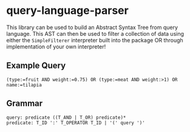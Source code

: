 # query-language-parser

This library can be used to build an Abstract Syntax Tree from query language. This AST can then be used to 
filter a collection of data using either the `SimpleFilterer` interpreter built into the package OR through 
implementation of your own interpreter!

## Example Query

```
(type:=fruit AND weight:=0.75) OR (type:=meat AND weight:>1) OR name:=tilapia
```

## Grammar

```
query: predicate ((T_AND | T_OR) predicate)*
predicate: T_ID ':' T_OPERATOR T_ID | '(' query ')'
```